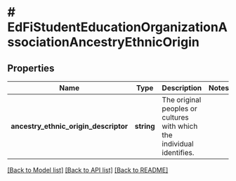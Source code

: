 # # EdFiStudentEducationOrganizationAssociationAncestryEthnicOrigin

## Properties

Name | Type | Description | Notes
------------ | ------------- | ------------- | -------------
**ancestry_ethnic_origin_descriptor** | **string** | The original peoples or cultures with which the individual identifies. |

[[Back to Model list]](../../README.md#models) [[Back to API list]](../../README.md#endpoints) [[Back to README]](../../README.md)
